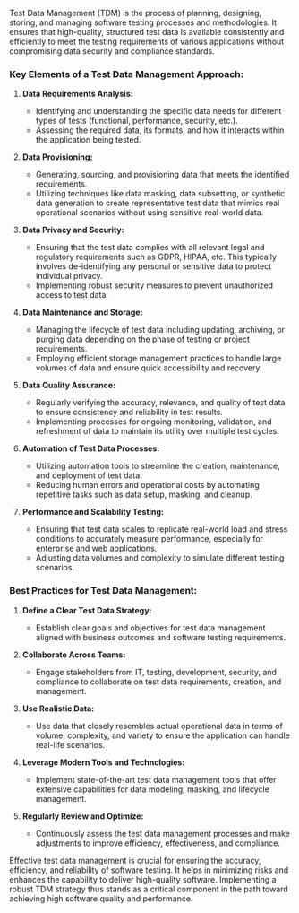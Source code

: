 Test Data Management (TDM) is the process of planning, designing, storing, and managing software testing processes and methodologies. It ensures that high-quality, structured test data is available consistently and efficiently to meet the testing requirements of various applications without compromising data security and compliance standards.

### Key Elements of a Test Data Management Approach:

1. **Data Requirements Analysis:**
   - Identifying and understanding the specific data needs for different types of tests (functional, performance, security, etc.).
   - Assessing the required data, its formats, and how it interacts within the application being tested.

2. **Data Provisioning:**
   - Generating, sourcing, and provisioning data that meets the identified requirements.
   - Utilizing techniques like data masking, data subsetting, or synthetic data generation to create representative test data that mimics real operational scenarios without using sensitive real-world data.

3. **Data Privacy and Security:**
   - Ensuring that the test data complies with all relevant legal and regulatory requirements such as GDPR, HIPAA, etc. This typically involves de-identifying any personal or sensitive data to protect individual privacy.
   - Implementing robust security measures to prevent unauthorized access to test data.

4. **Data Maintenance and Storage:**
   - Managing the lifecycle of test data including updating, archiving, or purging data depending on the phase of testing or project requirements.
   - Employing efficient storage management practices to handle large volumes of data and ensure quick accessibility and recovery.

5. **Data Quality Assurance:**
   - Regularly verifying the accuracy, relevance, and quality of test data to ensure consistency and reliability in test results.
   - Implementing processes for ongoing monitoring, validation, and refreshment of data to maintain its utility over multiple test cycles.

6. **Automation of Test Data Processes:**
   - Utilizing automation tools to streamline the creation, maintenance, and deployment of test data.
   - Reducing human errors and operational costs by automating repetitive tasks such as data setup, masking, and cleanup.

7. **Performance and Scalability Testing:**
   - Ensuring that test data scales to replicate real-world load and stress conditions to accurately measure performance, especially for enterprise and web applications.
   - Adjusting data volumes and complexity to simulate different testing scenarios.

### Best Practices for Test Data Management:

1. **Define a Clear Test Data Strategy:**
   - Establish clear goals and objectives for test data management aligned with business outcomes and software testing requirements.

2. **Collaborate Across Teams:**
   - Engage stakeholders from IT, testing, development, security, and compliance to collaborate on test data requirements, creation, and management.

3. **Use Realistic Data:**
   - Use data that closely resembles actual operational data in terms of volume, complexity, and variety to ensure the application can handle real-life scenarios.

4. **Leverage Modern Tools and Technologies:**
   - Implement state-of-the-art test data management tools that offer extensive capabilities for data modeling, masking, and lifecycle management.

5. **Regularly Review and Optimize:**
   - Continuously assess the test data management processes and make adjustments to improve efficiency, effectiveness, and compliance.

Effective test data management is crucial for ensuring the accuracy, efficiency, and reliability of software testing. It helps in minimizing risks and enhances the capability to deliver high-quality software. Implementing a robust TDM strategy thus stands as a critical component in the path toward achieving high software quality and performance.